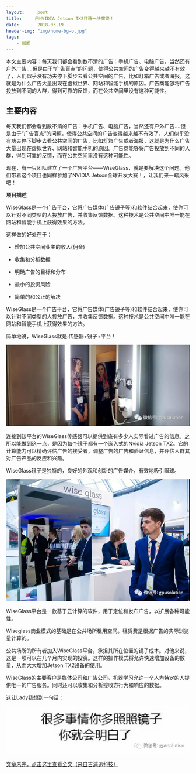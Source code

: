 ```yaml
---
layout:     post
title:     用NVIDIA Jetson TX2打造一块魔镜！
date:       2018-03-19
header-img: "img/home-bg-o.jpg"
tags:
    - 新闻
---
```


本文主要内容：每天我们都会看到数不清的广告：手机广告、电脑广告，当然还有户外广告....但是由于“广告盲点”的问题，使得公共空间的广告变得越来越不有效了，人们似乎没有功夫停下脚步去看公共空间的广告，比如灯箱广告或者海报，这就是为什么广告大量出现在虚拟世界、网站和智能手机的原因。广告商能够将广告投放到不同的人群，得到可靠的反馈，而在公共空间里没有这种可能性。





<!-- more -->

## 主要内容

每天我们都会看到数不清的广告：手机广告、电脑广告，当然还有户外广告....但是由于“广告盲点”的问题，使得公共空间的广告变得越来越不有效了，人们似乎没有功夫停下脚步去看公共空间的广告，比如灯箱广告或者海报，这就是为什么广告大量出现在虚拟世界、网站和智能手机的原因。广告商能够将广告投放到不同的人群，得到可靠的反馈，而在公共空间里没有这种可能性。

现在，有一只团队建立了一个广告平台——WiseGlass，就是要解决这个问题。他们带着这个项目也同样参加了NVIDIA Jetson全球开发大赛！，让我们来一睹风采吧！

**项目描述**

WiseGlass是一个广告平台，它将广告媒体(广告镜子等)和软件结合起来，使你可以针对不同类型的人投放广告，并收集反馈数据。这种技术是公共空间中唯一能在网站和智能手机上获得效果的方法。

这样做的好处在于：

- 增加公共空间业主的收入(佣金)

- 收集和分析数据

- 明确广告的目标和分布

- 最小的投资风险

- 简单的和公正的解决

WiseGlass是一个广告平台，它将广告媒体(广告镜子等)和软件结合起来，使你可以针对不同类型的人投放广告，并收集反馈数据。这种技术是公共空间中唯一能在网站和智能手机上获得效果的方法。

简单地说，WiseGlass就是:传感器+镜子+平台！

![images](/images\news\2018-3-19-glass.jpg)

连接到该平台的WiseGlass传感器可以提供到底有多少人实际看过广告的信息。之所以能做到这一点，是因为每个镜子都有一个嵌入式的Nvidia Jetson TX2。它的计算能力可以精确评估广告的接受者，调整广告的广告和验证信息，并评估人群其对广告产品的反应和兴趣。

WiseGlass镜子是独特的，良好的外观和创新的广告媒介，有效地吸引眼球。

![images](/images\news\2018-3-19-glass-1.jpg)

WiseGlass平台是一款基于云计算的软件，用于定位和发布广告，以扩展各种可能性。

Wiseglass商业模式的基础是在公共场所租用空间。租赁费是根据广告的实际浏览量计算的。

公共场所的所有者加入WiseGlass平台，承担其所在位置的镜子成本。对他来说，这是一项可以在几个月内实现的投资。这样的操作模式将允许快速增加设备的数量，从而大大增加Jetson TX2设备的使用。

WiseGlass的主要客户是媒体公司和广告公司。机器学习允许一个人为特定的人提供唯一的广告服务。同时还可以收集和分析接收方行为和响应的数据。

这让Lady我想到一句话：

![images](/images\news\2018-3-19-glass-2.jpg)

[文章未完，点击这里查看全文（来自吉浦迅科技）](http://mp.weixin.qq.com/s/IltOBhKe87SguJU05ZcQ4Q)